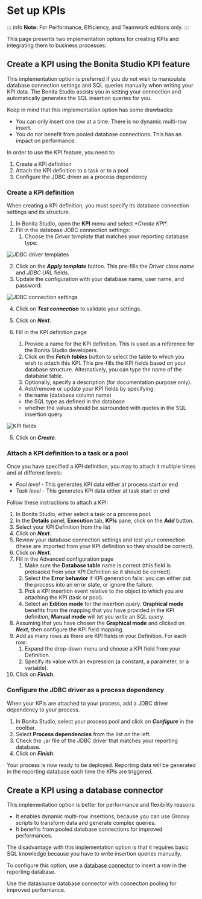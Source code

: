 # Set up KPIs

::: info
**Note:** For Performance, Efficiency, and Teamwork editions only.
:::

This page presents two implementation options for creating KPIs and integrating them to business processes:

## Create a KPI using the Bonita Studio KPI feature

This implementation option is preferred if you do not wish to manipulate database connection settings and SQL queries manually when writing your KPI data. 
The Bonita Studio assists you in setting your connection and automatically generates the SQL insertion queries for you.

Keep in mind that this implementation option has some drawbacks:

* You can only insert one row at a time. There is no dynamic multi-row insert.
* You do not benefit from pooled database connections. This has an impact on performance.

In order to use the KPI feature, you need to:

1. Create a KPI definition
2. Attach the KPI definition to a task or to a pool
3. Configure the JDBC driver as a process dependency

### Create a KPI definition

When creating a KPI definition, you must specify its database connection settings and its structure.

1. In Bonita Studio, open the **KPI** menu and select _**Create KPI*_*.
2. Fill in the database JDBC connection settings:
   1. Choose the _Driver template_ that matches your reporting database type:  

![JDBC driver templates](images/images-6_0/generic_driver.png)

   2. Click on the **_Apply template_** button. This pre-fills the _Driver class name_ and _JDBC URL_ fields.
   3. Update the configuration with your database name, user name, and password:  

![JDBC connection settings](images/images-6_0/createKPI_step4.png)

   4. Click on **_Test connection_** to validate your settings.
   5. Click on **_Next_**.

3. Fill in the KPI definition page
   1. Provide a name for the KPI definition. This is used as a reference for the Bonita Studio developers.
   2. Click on the **_Fetch tables_** button to select the table to which you wish to attach this KPI. This pre-fills the KPI fields based on your database structure. Alternatively, you can type the name of the database table.
   3. Optionally, specify a description (for documentation purpose only).
   4. Add/remove or update your KPI fields by specifying:
     * the name (database column name)
     * the SQL type as defined in the database
     * whether the values should be surrounded with quotes in the SQL insertion query

![KPI fields](images/images-6_0/editKPI.png)

   5. Click on **_Create_**.

### Attach a KPI definition to a task or a pool

Once you have specified a KPI definition, you may to attach it multiple times and at different levels:

* _Pool level_ - This generates KPI data either at process start or end
* _Task level_ - This generates KPI data either at task start or end

Follow these instructions to attach a KPI:

1. In Bonita Studio, either select a task or a process pool.
2. In the **Details** panel, **Execution** tab, **KPIs** pane, click on the **_Add_** button.
3. Select your KPI Definition from the list
4. Click on **_Next_**.
5. Review your database connection settings and test your connection (these are imported from your KPI definition so they should be correct).
6. Click on **_Next_**.
7. Fill in the Advanced configuration page
   1. Make sure the **Database table** name is correct (this field is preloaded from your KPI Definition so it should be correct).
   2. Select the **Error behavior** if KPI generation fails: you can either put the process into an error state, or ignore the failure.
   3. Pick a KPI insertion event relative to the object to which you are attaching the KPI (task or pool).
   4. Select an **Edition mode** for the insertion query. **Graphical mode** benefits from the mapping that you have provided in the KPI definition, **Manual mode** will let you write an SQL query.
8. Assuming that you have chosen the **Graphical mode** and clicked on **_Next_**, then configure the KPI field mapping.
9. Add as many rows as there are KPI fields in your Definition. For each row:
   1. Expand the drop-down menu and choose a KPI field from your Definition.
   2. Specify its value with an expression (a constant, a parameter, or a variable).
10. Click on **_Finish_**.

### Configure the JDBC driver as a process dependency

When your KPIs are attached to your process, add a JDBC driver dependency to your process.

1. In Bonita Studio, select your process pool and click on **_Configure_** in the coolbar.
2. Select **Process dependencies** from the list on the left.
3. Check the .jar file of the JDBC driver that matches your reporting database.
4. Click on **_Finish_**.

Your process is now ready to be deployed. Reporting data will be generated in the reporting database each time the KPIs are triggered.

## Create a KPI using a database connector

This implementation option is better for performance and flexibility reasons:

* It enables dynamic multi-row insertions, because you can use Groovy scripts to transform data and generate complex queries.
* It benefits from pooled database connections for improved performances.

The disadvantage with this implementation option is that it requires basic SQL knowledge because you have to write insertion queries manually.

To configure this option, use a [database connector](_database.md) to insert a row in the reporting database.

Use the datasource database connector with connection pooling for improved performance.
